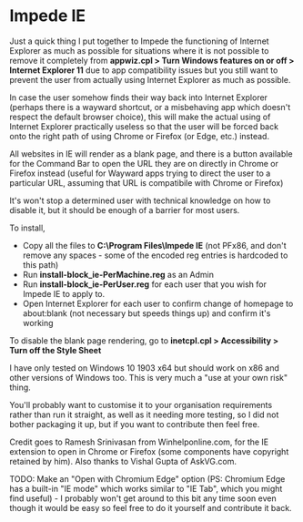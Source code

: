 # Impede IE

Just a quick thing I put together to Impede the functioning of Internet Explorer as much as possible for situations where it is not possible to remove it completely from **appwiz.cpl > Turn Windows features on or off > Internet Explorer 11** due to app compatibility issues but you still want to prevent the user from actually using Internet Explorer as much as possible.

In case the user somehow finds their way back into Internet Explorer (perhaps there is a wayward shortcut, or a misbehaving app which doesn't respect the default browser choice), this will make the actual using of Internet Explorer practically useless so that the user will be forced back onto the right path of using Chrome or Firefox (or Edge, etc.) instead.

All websites in IE will render as a blank page, and there is a button available for the Command Bar to open the URL they are on directly in Chrome or Firefox instead (useful for Wayward apps trying to direct the user to a particular URL, assuming that URL is compatibile with Chrome or Firefox)

It's won't stop a determined user with technical knowledge on how to disable it, but it should be enough of a barrier for most users.

To install, 

* Copy all the files to **C:\Program Files\Impede IE** (not PFx86, and don't remove  any spaces - some of the encoded reg entries is hardcoded to this path) 
* Run **install-block_ie-PerMachine.reg** as an Admin
* Run **install-block_ie-PerUser.reg** for each user that you wish for Impede IE to apply to.
* Open Internet Explorer for each user to  confirm change of homepage to about:blank (not necessary but speeds things up) and confirm it's working 

To disable the blank page rendering, go to **inetcpl.cpl > Accessibility > Turn off the Style Sheet**

I have only tested on Windows 10 1903 x64 but should work on x86 and other versions of Windows too. This is very much a "use at your own risk" thing. 

You'll probably want to customise it to your organisation requirements rather than run it straight, as well as it needing more testing, so I did not bother packaging it up, but if you want to contribute then feel free.

Credit goes to Ramesh Srinivasan from Winhelponline.com, for the IE extension to open in Chrome or Firefox (some components have copyright retained by him). Also thanks to Vishal Gupta of AskVG.com.

TODO: Make an "Open with Chromium Edge" option (PS: Chromium Edge has a built-in "IE mode" which works similar to "IE Tab", which you might find useful) - I probably won't get around to this bit any time soon even though it would be easy so feel free to do it yourself and contribute it back.
